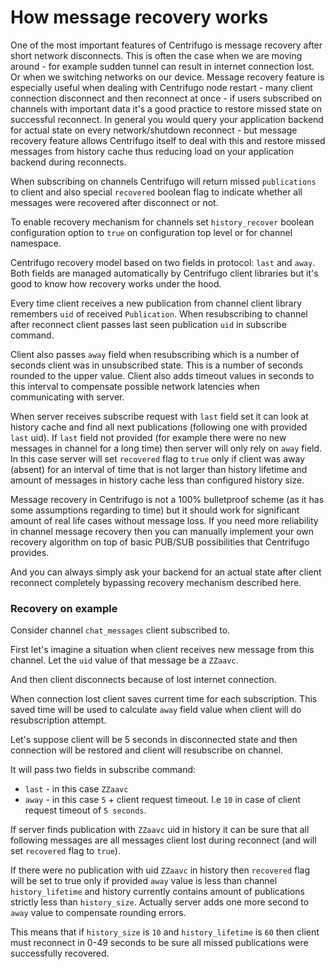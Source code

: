 # How message recovery works

One of the most important features of Centrifugo is message recovery after short network disconnects. This is often the case when we are moving around - for example sudden tunnel can result in internet connection lost. Or when we switching networks on our device. Message recovery feature is especially useful when dealing with Centrifugo node restart - many client connection disconnect and then reconnect at once - if users subscribed on channels with important data it's a good practice to restore missed state on successful reconnect. In general you would query your application backend for actual state on every network/shutdown reconnect - but message recovery feature allows Centrifugo itself to deal with this and restore missed messages from history cache thus reducing load on your application backend during reconnects.

When subscribing on channels Centrifugo will return missed `publications` to client and also special `recovered` boolean flag to indicate whether all messages were recovered after disconnect or not.

To enable recovery mechanism for channels set `history_recover` boolean configuration option to `true` on configuration top level or for channel namespace.

Centrifugo recovery model based on two fields in protocol: `last` and `away`. Both fields are managed automatically by Centrifugo client libraries but it's good to know how recovery works under the hood.

Every time client receives a new publication from channel client library remembers `uid` of received `Publication`. When resubscribing to channel after reconnect client passes last seen publication `uid` in subscribe command.

Client also passes `away` field when resubscribing which is a number of seconds client was in unsubscribed state. This is a number of seconds rounded to the upper value. Client also adds timeout values in seconds to this interval to compensate possible network latencies when communicating with server.

When server receives subscribe request with `last` field set it can look at history cache and find all next publications (following one with provided `last` uid). If `last` field not provided (for example there were no new messages in channel for a long time) then server will only rely on `away` field. In this case server will set `recovered` flag to `true` only if client was away (absent) for an interval of time that is not larger than history lifetime and amount of messages in history cache less than configured history size.

Message recovery in Centrifugo is not a 100% bulletproof scheme (as it has some assumptions regarding to time) but it should work for significant amount of real life cases without message loss. If you need more reliability in channel message recovery then you can manually implement your own recovery algorithm on top of basic PUB/SUB possibilities that Centrifugo provides.

And you can always simply ask your backend for an actual state after client reconnect completely bypassing recovery mechanism described here.

### Recovery on example

Consider channel `chat_messages` client subscribed to.

First let's imagine a situation when client receives new message from this channel. Let the `uid` value of that message be a `ZZaavc`.


And then client disconnects because of lost internet connection.

When connection lost client saves current time for each subscription. This saved time will be used to calculate `away` field value when client will do resubscription attempt.

Let's suppose client will be 5 seconds in disconnected state and then connection will be restored and client will resubscribe on channel.

It will pass two fields in subscribe command:

* `last` - in this case `ZZaavc`
* `away` - in this case `5` + client request timeout. I.e `10` in case of client request timeout of `5 seconds`.

If server finds publication with `ZZaavc` uid in history it can be sure that all following messages are all messages client lost during reconnect (and will set `recovered` flag to `true`). 

If there were no publication with uid `ZZaavc` in history then `recovered` flag will be set to true only if provided `away` value is less than channel `history_lifetime` and history currently contains amount of publications strictly less than `history_size`. Actually server adds one more second to `away` value to compensate rounding errors.

This means that if `history_size` is `10` and `history_lifetime` is `60` then client must reconnect in 0-49 seconds to be sure all missed publications were successfully recovered.
